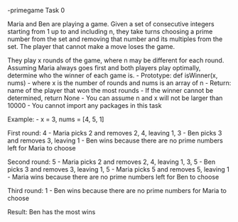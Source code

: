 -primegame
Task 0

Maria and Ben are playing a game. Given a set of consecutive integers starting from 1 up to and including n, they take turns choosing a prime number from the set and removing that number and its multiples from the set. The player that cannot make a move loses the game.

They play x rounds of the game, where n may be different for each round. Assuming Maria always goes first and both players play optimally, determine who the winner of each game is. - Prototype: def isWinner(x, nums) - where x is the number of rounds and nums is an array of n - Return: name of the player that won the most rounds - If the winner cannot be determined, return None - You can assume n and x will not be larger than 10000 - You cannot import any packages in this task

Example: - x = 3, nums = [4, 5, 1]

First round: 4 - Maria picks 2 and removes 2, 4, leaving 1, 3 - Ben picks 3 and removes 3, leaving 1 - Ben wins because there are no prime numbers left for Maria to choose

Second round: 5 - Maria picks 2 and removes 2, 4, leaving 1, 3, 5 - Ben picks 3 and removes 3, leaving 1, 5 - Maria picks 5 and removes 5, leaving 1 - Maria wins because there are no prime numbers left for Ben to choose

Third round: 1 - Ben wins because there are no prime numbers for Maria to choose

Result: Ben has the most wins
